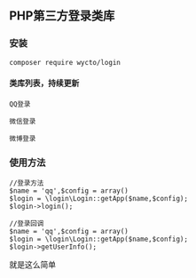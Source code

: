 ## PHP第三方登录类库

### 安装

~~~
composer require wycto/login
~~~


#### 类库列表，持续更新
~~~
QQ登录

微信登录

微博登录
~~~


### 使用方法

~~~
//登录方法
$name = 'qq',$config = array()
$login = \login\Login::getApp($name,$config);
$login->login();

//登录回调
$name = 'qq',$config = array()
$login = \login\Login::getApp($name,$config);
$login->getUserInfo();
~~~
  就是这么简单
